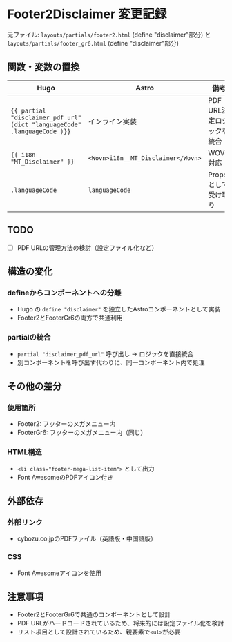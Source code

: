# Footer2Disclaimer 変更記録

元ファイル: `layouts/partials/footer2.html` (define "disclaimer"部分) と `layouts/partials/footer_gr6.html` (define "disclaimer"部分)

## 関数・変数の置換

| Hugo | Astro | 備考 |
| ---- | ----- | ---- |
| `{{ partial "disclaimer_pdf_url" (dict "languageCode" .languageCode )}}` | インライン実装 | PDF URL決定ロジックを統合 |
| `{{ i18n "MT_Disclaimer" }}` | `<Wovn>i18n__MT_Disclaimer</Wovn>` | WOVN対応 |
| `.languageCode` | `languageCode` | Propsとして受け取り |

## TODO

- [ ] PDF URLの管理方法の検討（設定ファイル化など）

## 構造の変化

### defineからコンポーネントへの分離

- Hugo の `define "disclaimer"` を独立したAstroコンポーネントとして実装
- Footer2とFooterGr6の両方で共通利用

### partialの統合

- `partial "disclaimer_pdf_url"` 呼び出し → ロジックを直接統合
- 別コンポーネントを呼び出す代わりに、同一コンポーネント内で処理

## その他の差分

### 使用箇所

- Footer2: フッターのメガメニュー内
- FooterGr6: フッターのメガメニュー内（同じ）

### HTML構造

- `<li class="footer-mega-list-item">` として出力
- Font AwesomeのPDFアイコン付き

## 外部依存

### 外部リンク

- cybozu.co.jpのPDFファイル（英語版・中国語版）

### CSS

- Font Awesomeアイコンを使用

## 注意事項

- Footer2とFooterGr6で共通のコンポーネントとして設計
- PDF URLがハードコードされているため、将来的には設定ファイル化を検討
- リスト項目として設計されているため、親要素で`<ul>`が必要